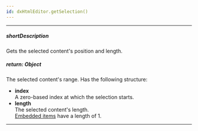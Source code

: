 ```yaml
---
id: dxHtmlEditor.getSelection()
---
```

---
##### shortDescription
Gets the selected content's position and length.

##### return: Object
The selected content's range. Has the following structure:          

- **index**     
A zero-based index at which the selection starts.
- **length**    
 The selected content's length.             
 [Embedded items](/concepts/05%20Widgets/HtmlEditor/10%20Formats '/Documentation/Guide/Widgets/HtmlEditor/Formats/') have a length of 1.

---
